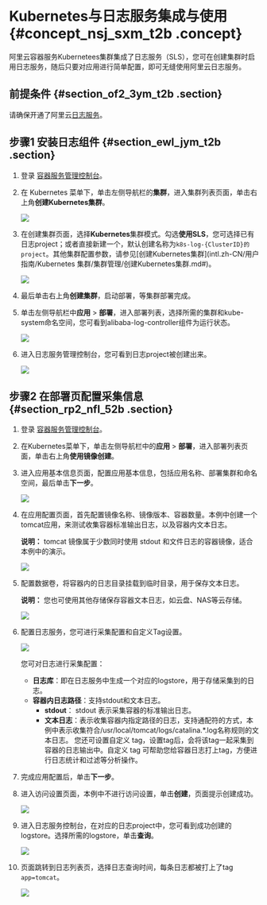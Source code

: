 # Kubernetes与日志服务集成与使用 {#concept_nsj_sxm_t2b .concept}

阿里云容器服务Kubernetees集群集成了日志服务（SLS），您可在创建集群时启用日志服务，随后只要对应用进行简单配置，即可无缝使用阿里云日志服务。

## 前提条件 {#section_of2_3ym_t2b .section}

请确保开通了阿里云[日志服务](https://www.aliyun.com/product/sls?spm=5176.8142029.search.1.e9396d3eHV0OlT)。

## 步骤1 安装日志组件 {#section_ewl_jym_t2b .section}

1.  登录 [容器服务管理控制台](https://cs.console.aliyun.com)。
2.  在 Kubernetes 菜单下，单击左侧导航栏的**集群**，进入集群列表页面，单击右上角**创建Kubernetes集群**。

    ![](http://static-aliyun-doc.oss-cn-hangzhou.aliyuncs.com/assets/img/17400/15371661379250_zh-CN.png)

3.  在创建集群页面，选择**Kubernetes**集群模式。勾选**使用SLS**，您可选择已有日志project；或者直接新建一个，默认创建名称为`k8s-log-{ClusterID}的project`。其他集群配置参数，请参见[创建Kubernetes集群](intl.zh-CN/用户指南/Kubernetes 集群/集群管理/创建Kubernetes集群.md#)。

    ![](http://static-aliyun-doc.oss-cn-hangzhou.aliyuncs.com/assets/img/17400/15371661379251_zh-CN.png)

4.  最后单击右上角**创建集群**，启动部署，等集群部署完成。
5.  单击左侧导航栏中**应用** \> **部署**，进入部署列表，选择所需的集群和kube-system命名空间，您可看到alibaba-log-controller组件为运行状态。

    ![](http://static-aliyun-doc.oss-cn-hangzhou.aliyuncs.com/assets/img/17400/15371661389449_zh-CN.png)

6.  进入日志服务管理控制台，您可看到日志project被创建出来。

    ![](http://static-aliyun-doc.oss-cn-hangzhou.aliyuncs.com/assets/img/17400/15371661389451_zh-CN.png)


## 步骤2 在部署页配置采集信息 {#section_rp2_nfl_52b .section}

1.  登录 [容器服务管理控制台](https://cs.console.aliyun.com)。
2.  在Kubernetes菜单下，单击左侧导航栏中的**应用** \> **部署**，进入部署列表页面，单击右上角**使用镜像创建**。
3.  进入应用基本信息页面，配置应用基本信息，包括应用名称、部署集群和命名空间，最后单击**下一步**。

    ![](http://static-aliyun-doc.oss-cn-hangzhou.aliyuncs.com/assets/img/17400/15371661389460_zh-CN.png)

4.  在应用配置页面，首先配置镜像名称、镜像版本、容器数量。本例中创建一个tomcat应用，来测试收集容器标准输出日志，以及容器内文本日志。

    **说明：** tomcat 镜像属于少数同时使用 stdout 和文件日志的容器镜像，适合本例中的演示。

    ![](http://static-aliyun-doc.oss-cn-hangzhou.aliyuncs.com/assets/img/17400/15371661389473_zh-CN.png)

5.  配置数据卷，将容器内的日志目录挂载到临时目录，用于保存文本日志。

    **说明：** 您也可使用其他存储保存容器文本日志，如云盘、NAS等云存储。

    ![](http://static-aliyun-doc.oss-cn-hangzhou.aliyuncs.com/assets/img/17400/15371661389474_zh-CN.png)

6.  配置日志服务，您可进行采集配置和自定义Tag设置。

    ![](http://static-aliyun-doc.oss-cn-hangzhou.aliyuncs.com/assets/img/17400/15371661389541_zh-CN.png)

    您可对日志进行采集配置：

    -   **日志库**：即在日志服务中生成一个对应的logstore，用于存储采集到的日志。
    -   **容器内日志路径**：支持stdout和文本日志。
        -   **stdout**： stdout 表示采集容器的标准输出日志。
        -   **文本日志**：表示收集容器内指定路径的日志，支持通配符的方式，本例中表示收集符合/usr/local/tomcat/logs/catalina.\*.log名称规则的文本日志。
    您还可设置自定义 tag，设置tag后，会将该tag一起采集到容器的日志输出中。自定义 tag 可帮助您给容器日志打上tag，方便进行日志统计和过滤等分析操作。

7.  完成应用配置后，单击**下一步**。
8.  进入访问设置页面，本例中不进行访问设置，单击**创建**，页面提示创建成功。

    ![](http://static-aliyun-doc.oss-cn-hangzhou.aliyuncs.com/assets/img/17400/15371661389564_zh-CN.png)

9.  进入日志服务控制台，在对应的日志project中，您可看到成功创建的logstore。选择所需的logstore，单击**查询**。

    ![](http://static-aliyun-doc.oss-cn-hangzhou.aliyuncs.com/assets/img/17400/15371661389567_zh-CN.png)

10. 页面跳转到日志列表页，选择日志查询时间，每条日志都被打上了tag `app=tomcat`。

    ![](http://static-aliyun-doc.oss-cn-hangzhou.aliyuncs.com/assets/img/17400/15371661389575_zh-CN.png)


